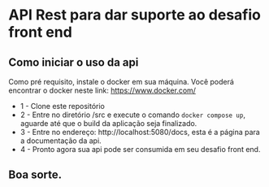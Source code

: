 # API Rest para dar suporte ao desafio front end

## Como iniciar o uso da api

Como pré requisito, instale o docker em sua máquina. 
Você poderá encontrar o docker neste link: https://www.docker.com/

- 1 - Clone este repositório
- 2 - Entre no diretório /src e execute o comando ```docker compose up```, aguarde até que o build da aplicação seja finalizado.
- 3 - Entre no endereço: http://localhost:5080/docs, esta é a página para a documentação da api.
- 4 - Pronto agora sua api pode ser consumida em seu desafio front end.


## Boa sorte.
